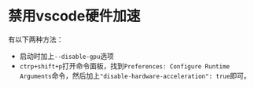 # 禁用vscode硬件加速

有以下两种方法：

- 启动时加上`--disable-gpu`选项
- `ctrp+shift+p`打开命令面板，找到`Preferences: Configure Runtime Arguments`命令，然后加上`"disable-hardware-acceleration": true`即可。
